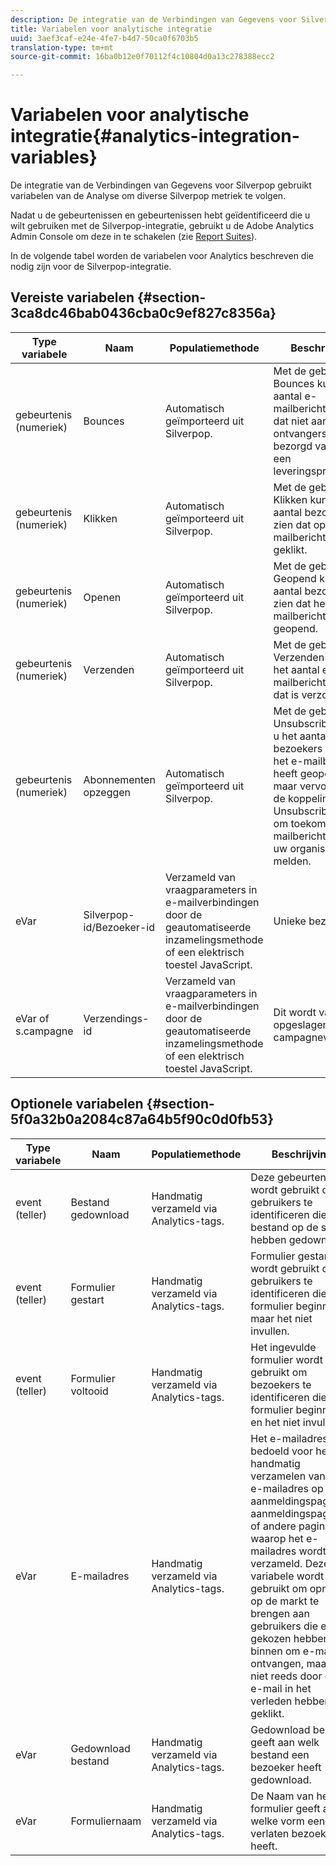 ```yaml
---
description: De integratie van de Verbindingen van Gegevens voor Silverpop gebruikt variabelen van de Analyse om diverse Silverpop metriek te volgen.
title: Variabelen voor analytische integratie
uuid: 3aef3caf-e24e-4fe7-b4d7-50ca0f6703b5
translation-type: tm+mt
source-git-commit: 16ba0b12e0f70112f4c10804d0a13c278388ecc2

---
```



# Variabelen voor analytische integratie{#analytics-integration-variables}

De integratie van de Verbindingen van Gegevens voor Silverpop gebruikt variabelen van de Analyse om diverse Silverpop metriek te volgen.

Nadat u de gebeurtenissen en gebeurtenissen hebt geïdentificeerd die u wilt gebruiken met de Silverpop-integratie, gebruikt u de Adobe Analytics Admin Console om deze in te schakelen (zie [Report Suites](https://docs.adobe.com/content/help/en/analytics/admin/manage-report-suites/report-suites-admin.html)).

In de volgende tabel worden de variabelen voor Analytics beschreven die nodig zijn voor de Silverpop-integratie.

## Vereiste variabelen {#section-3ca8dc46bab0436cba0c9ef827c8356a}

| Type variabele | Naam | Populatiemethode | Beschrijving |
|---|---|---|---|
| gebeurtenis (numeriek) | Bounces | Automatisch geïmporteerd uit Silverpop. | Met de gebeurtenis Bounces kunt u het aantal e-mailberichten zien dat niet aan ontvangers is bezorgd vanwege een leveringsprobleem. |
| gebeurtenis (numeriek) | Klikken | Automatisch geïmporteerd uit Silverpop. | Met de gebeurtenis Klikken kunt u het aantal bezoekers zien dat op het e-mailbericht heeft geklikt. |
| gebeurtenis (numeriek) | Openen | Automatisch geïmporteerd uit Silverpop. | Met de gebeurtenis Geopend kunt u het aantal bezoekers zien dat het e-mailbericht heeft geopend. |
| gebeurtenis (numeriek) | Verzenden | Automatisch geïmporteerd uit Silverpop. | Met de gebeurtenis Verzenden kunt u het aantal e-mailberichten zien dat is verzonden. |
| gebeurtenis (numeriek) | Abonnementen opzeggen | Automatisch geïmporteerd uit Silverpop. | Met de gebeurtenis Unsubscribed kunt u het aantal bezoekers zien dat het e-mailbericht heeft geopend, maar vervolgens op de koppeling Unsubscribe klikken om toekomstige e-mailberichten van uw organisatie af te melden. |
| eVar | Silverpop-id/Bezoeker-id | Verzameld van vraagparameters in e-mailverbindingen door de geautomatiseerde inzamelingsmethode of een elektrisch toestel JavaScript. | Unieke bezoeker-id |
| eVar of s.campagne | Verzendings-id | Verzameld van vraagparameters in e-mailverbindingen door de geautomatiseerde inzamelingsmethode of een elektrisch toestel JavaScript. | Dit wordt vaak opgeslagen in de campagnevariabele. |

## Optionele variabelen {#section-5f0a32b0a2084c87a64b5f90c0d0fb53}

| Type variabele | Naam | Populatiemethode | Beschrijving |
|---|---|---|---|
| event (teller) | Bestand gedownload | Handmatig verzameld via Analytics-tags. | Deze gebeurtenis wordt gebruikt om gebruikers te identificeren die een bestand op de site hebben gedownload. |
| event (teller) | Formulier gestart | Handmatig verzameld via Analytics-tags. | Formulier gestart wordt gebruikt om gebruikers te identificeren die een formulier beginnen, maar het niet invullen. |
| event (teller) | Formulier voltooid | Handmatig verzameld via Analytics-tags. | Het ingevulde formulier wordt gebruikt om bezoekers te identificeren die een formulier beginnen en het niet invullen. |
| eVar | E-mailadres | Handmatig verzameld via Analytics-tags. | Het e-mailadres is bedoeld voor het handmatig verzamelen van het e-mailadres op aanmeldingspagina&#39;s, aanmeldingspagina&#39;s of andere pagina&#39;s waarop het e-mailadres wordt verzameld. Deze variabele wordt gebruikt om opnieuw op de markt te brengen aan gebruikers die ervoor gekozen hebben binnen om e-mail te ontvangen, maar kan niet reeds door een e-mail in het verleden hebben geklikt. |
| eVar | Gedownload bestand | Handmatig verzameld via Analytics-tags. | Gedownload bestand geeft aan welk bestand een bezoeker heeft gedownload. |
| eVar | Formuliernaam | Handmatig verzameld via Analytics-tags. | De Naam van het formulier geeft aan welke vorm een verlaten bezoeker heeft. |

